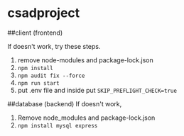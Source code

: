 # csadproject

##client (frontend)

If doesn't work, try these steps.

1. remove node-modules and package-lock.json
2. ```npm install```
3. ```npm audit fix --force```
4. ```npm run start```
5.  put .env file and inside put ```SKIP_PREFLIGHT_CHECK=true```


##database (backend)
If doesn't work,
1. Remove node_modules and package-lock.json
2. ```npm install mysql express```
